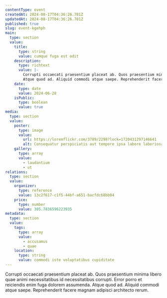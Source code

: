 ```yaml
---
contentType: event
createdAt: 2024-08-17T04:36:26.781Z
updatedAt: 2024-08-17T04:36:26.781Z
published: true
slug: event-kgehph
main:
  type: section
  value:
    title:
      type: string
      value: cumque fuga est odit
    description:
      type: richtext
      value: |-
        Corrupti occaecati praesentium placeat ab. Quos praesentium minima libero quae animi necessitatibus id necessitatibus corrupti. Error porro et reiciendis enim fuga dolorem assumenda.
        Atque quod ad. Aliquid commodi atque saepe. Reprehenderit facere magnam adipisci architecto rerum.
    date:
      type: date
      value: 2024-06-28
    isPublic:
      type: boolean
      value: true
media:
  type: section
  value:
    poster:
      type: image
      value:
        url: https://loremflickr.com/3789/2298?lock=1720431297146641
        alt: Consequatur perspiciatis aut tempore ipsa labore laboriosam vel ex dolores.
    gallery:
      type: array
      value:
        - laudantium
        - ut
relations:
  type: section
  value:
    organizer:
      type: reference
      value: 13c2f617-c1f5-44bf-a651-bacfdc68bb04
    price:
      type: number
      value: 305.7836596223935
metadata:
  type: section
  value:
    tags:
      type: array
      value:
        - accusamus
        - quae
    location:
      type: string
      value: commodi iste voluptatibus cupiditate
---
```


Corrupti occaecati praesentium placeat ab. Quos praesentium minima libero quae animi necessitatibus id necessitatibus corrupti. Error porro et reiciendis enim fuga dolorem assumenda.
Atque quod ad. Aliquid commodi atque saepe. Reprehenderit facere magnam adipisci architecto rerum.